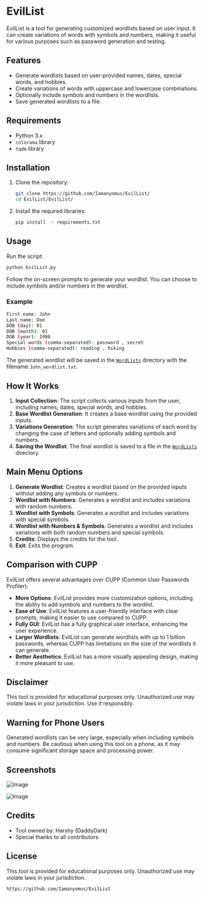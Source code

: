 # EvilList

EvilList is a tool for generating customized wordlists based on user input. It can create variations of words with symbols and numbers, making it useful for various purposes such as password generation and testing.

## Features

- Generate wordlists based on user-provided names, dates, special words, and hobbies.
- Create variations of words with uppercase and lowercase combinations.
- Optionally include symbols and numbers in the wordlists.
- Save generated wordlists to a file.

## Requirements

- Python 3.x
- `colorama` library
- `tqdm` library

## Installation

1. Clone the repository:
    ```sh
    git clone https://github.com/Iamanyomus/EvilList/
    cd EvilList/EvilList/
    ```

2. Install the required libraries:
    ```sh
    pip install -r requirements.txt
    ```

## Usage

Run the script:
```sh
python EvilList.py
```

Follow the on-screen prompts to generate your wordlist. You can choose to include symbols and/or numbers in the wordlist.

### Example

```sh
First name: John
Last name: Doe
DOB (day): 01
DOB (month): 01
DOB (year): 1990
Special words (comma-separated): password , secret
Hobbies (comma-separated): reading , hiking
```

The generated wordlist will be saved in the [`WordLists`](WordLists ) directory with the filename `John_wordlist.txt`.

## How It Works

1. **Input Collection**: The script collects various inputs from the user, including names, dates, special words, and hobbies.
2. **Base Wordlist Generation**: It creates a base wordlist using the provided inputs.
3. **Variations Generation**: The script generates variations of each word by changing the case of letters and optionally adding symbols and numbers.
4. **Saving the Wordlist**: The final wordlist is saved to a file in the [`WordLists`](WordLists ) directory.

## Main Menu Options

1. **Generate Wordlist**: Creates a wordlist based on the provided inputs without adding any symbols or numbers.
2. **Wordlist with Numbers**: Generates a wordlist and includes variations with random numbers.
3. **Wordlist with Symbols**: Generates a wordlist and includes variations with special symbols.
4. **Wordlist with Numbers & Symbols**: Generates a wordlist and includes variations with both random numbers and special symbols.
5. **Credits**: Displays the credits for the tool.
6. **Exit**: Exits the program.

## Comparison with CUPP

EvilList offers several advantages over CUPP (Common User Passwords Profiler):

- **More Options**: EvilList provides more customization options, including the ability to add symbols and numbers to the wordlist.
- **Ease of Use**: EvilList features a user-friendly interface with clear prompts, making it easier to use compared to CUPP.
- **Fully GUI**: EvilList has a fully graphical user interface, enhancing the user experience.
- **Larger Wordlists**: EvilList can generate wordlists with up to 1 billion passwords, whereas CUPP has limitations on the size of the wordlists it can generate.
- **Better Aesthetics**: EvilList has a more visually appealing design, making it more pleasant to use.

## Disclaimer

This tool is provided for educational purposes only. Unauthorized use may violate laws in your jurisdiction. Use it responsibly.

## Warning for Phone Users

Generated wordlists can be very large, especially when including symbols and numbers. Be cautious when using this tool on a phone, as it may consume significant storage space and processing power.

## Screenshots

![Image](https://github.com/user-attachments/assets/773b43d2-e5b7-4911-a2c2-23211dcf2710)



![Image](https://github.com/user-attachments/assets/e111ddf5-4176-4ce4-b070-75280bc236c7)


## Credits

- Tool owned by: Harshy (DaddyDark)
- Special thanks to all contributors.

## License

This tool is provided for educational purposes only. Unauthorized use may violate laws in your jurisdiction.
```
https://github.com/Iamanyomus/EvilList
